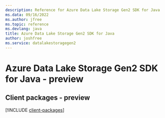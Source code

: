 ```yaml
---
description: Reference for Azure Data Lake Storage Gen2 SDK for Java
ms.data: 09/16/2022
ms.author: jfree
ms.topic: reference
ms.devlang: java
title: Azure Data Lake Storage Gen2 SDK for Java
author: joshfree
ms.service: datalakestoragegen2
---
```

# Azure Data Lake Storage Gen2 SDK for Java - preview

## Client packages - preview
[!INCLUDE [client-packages](data-lake-storage-gen2-client-index.md)]